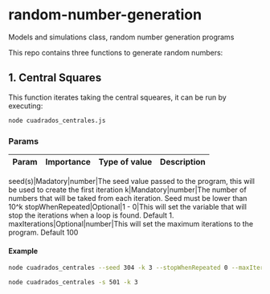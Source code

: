 # random-number-generation

Models and simulations class, random number generation programs

This repo contains three functions to generate random numbers:

## 1. Central Squares

This function iterates taking the central squeares, it can be run by executing:

```bash
node cuadrados_centrales.js
```

### Params

Param | Importance | Type of value | Description
------|------------|---------------|------------

seed(s)|Madatory|number|The seed value passed to the program, this will be used to create the first iteration
k|Mandatory|number|The number of numbers that will be taked from each iteration. Seed must be lower than 10^k
stopWhenRepeated|Optional|1 - 0|This will set the variable that will stop the iterations when a loop is found. Default 1.
maxIterations|Optional|number|This will set the maximum iterations to the program. Default 100

#### Example

 ```bash
node cuadrados_centrales --seed 304 -k 3 --stopWhenRepeated 0 --maxIterations 150

node cuadrados_centrales -s 501 -k 3
 ```
